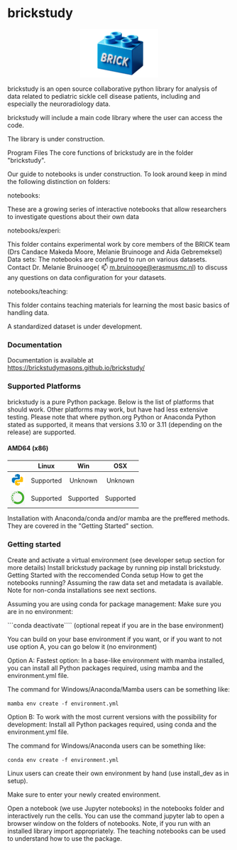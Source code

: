 # brickstudy

<p align="center">
    <img style="width: 35%; height: 35%" src="image011.png">
</p>

brickstudy is an open source collaborative python library for analysis of data related to pediatric sickle cell disease patients, including and especially the neuroradiology data.

brickstudy will include a main code library where the user can access the code.

The library is under construction.

Program Files
The core functions of brickstudy are in the folder "brickstudy".

Our guide to notebooks is under construction. To look around keep in mind the following distinction on folders:

notebooks:

These are a growing series of interactive notebooks that allow researchers to investigate questions about their own data

notebooks/experi:

This folder contains experimental work by core members of the BRICK team (Drs Candace Makeda Moore, Melanie Bruinooge and Aida Gebremeksel)
Data sets:
The notebooks are configured to run on various datasets. Contact Dr. Melanie Bruinooge( 📫 m.bruinooge@erasmusmc.nl) to discuss any questions on data configuration for your datasets.

notebooks/teaching:

This folder contains teaching materials for learning the most basic basics of handling data.

A standardized dataset is under development.

### Documentation
Documentation is available at https://brickstudymasons.github.io/brickstudy/

### Supported Platforms

brickstudy is a pure Python package. Below is the list of
platforms that should work. Other platforms may work, but have had less extensive testing.
Please note that where
python.org Python or Anaconda Python stated as supported, it means
that versions 3.10 or 3.11 (depending on the release) are supported.

#### AMD64 (x86)

|                             | Linux     | Win       | OSX       |
|:---------------------------:|:---------:|:---------:|:---------:|
| ![p](etc/python-logo.png)   | Supported | Unknown   | Unknown   |
| ![a](etc/anaconda-logo.png) | Supported | Supported | Supported |


Installation with Anaconda/conda and/or mamba are the preffered methods. They are covered in the "Getting Started" section. 

### Getting started
Create and activate a virtual environment (see developer setup section for more details)
Install brickstudy package by running pip install brickstudy.
Getting Started
with the reccomended Conda setup
How to get the notebooks running? Assuming the raw data set and metadata is available. Note for non-conda installations see next sections.

Assuming you are using conda for package management:
Make sure you are in no environment:

```conda deactivate````
(optional repeat if you are in the base environment)

You can build on your base environment if you want, or if you want to not use option A, you can go below it (no environment)

Option A: Fastest option: In a base-like environment with mamba installed, you can install all Python packages required, using mamba and the environment.yml file.

The command for Windows/Anaconda/Mamba users can be something like:

```mamba env create -f environment.yml```

Option B: To work with the most current versions with the possibility for development: Install all Python packages required, using conda and the environment.yml file.

The command for Windows/Anaconda users can be something like:

```conda env create -f environment.yml```

Linux users can create their own environment by hand (use install_dev as in setup).

Make sure to enter your newly created environment.


Open a notebook (we use Jupyter notebooks) in the notebooks folder and interactively run the cells. You can use the command jupyter lab to open a browser window on the folders of notebooks. Note, if you run with an installed library import appropriately. The teaching notebooks can be used to understand how to use the package.
